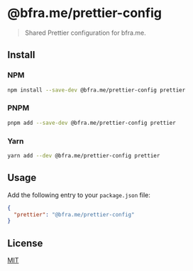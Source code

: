 # @bfra.me/prettier-config

> Shared Prettier configuration for bfra.me.

## Install

### NPM

```sh
npm install --save-dev @bfra.me/prettier-config prettier
```

### PNPM

```sh
pnpm add --save-dev @bfra.me/prettier-config prettier
```

### Yarn

```sh
yarn add --dev @bfra.me/prettier-config prettier
```

## Usage

Add the following entry to your `package.json` file:

```json
{
  "prettier": "@bfra.me/prettier-config"
}
```

## License

[MIT](../../LICENSE.md)

